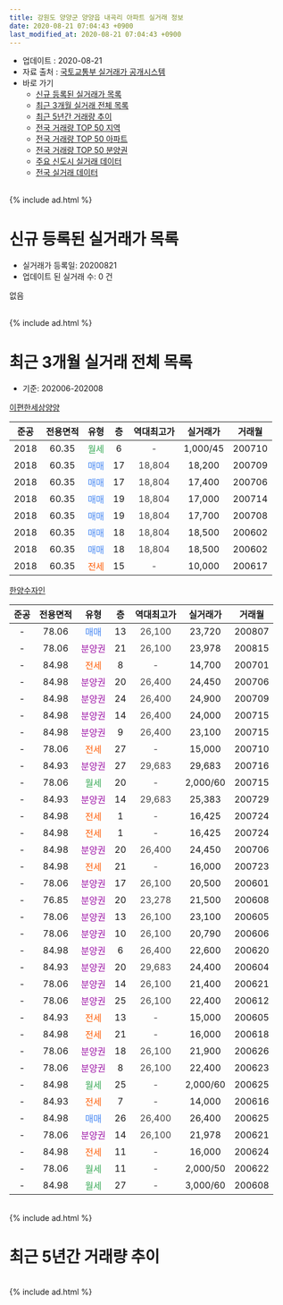 ```yaml
---
title: 강원도 양양군 양양읍 내곡리 아파트 실거래 정보
date: 2020-08-21 07:04:43 +0900
last_modified_at: 2020-08-21 07:04:43 +0900
---
```


* 업데이트 : 2020-08-21
* 자료 출처 : [국토교통부 실거래가 공개시스템](http://rt.molit.go.kr)
* 바로 가기
    * [신규 등록된 실거래가 목록](#신규-등록된-실거래가-목록)
    * [최근 3개월 실거래 전체 목록](#최근-3개월-실거래-전체-목록)
    * [최근 5년간 거래량 추이](#최근-5년간-거래량-추이)
    * [전국 거래량 TOP 50 지역](https://inasie.github.io/apt-trade-info/최근-3개월-전국에서-가장-거래가-많이-발생한-지역)
    * [전국 거래량 TOP 50 아파트](https://inasie.github.io/apt-trade-info/최근-3개월-전국에서-가장-거래가-많이-발생한-아파트)
    * [전국 거래량 TOP 50 분양권](https://inasie.github.io/apt-trade-info/최근-3개월-전국에서-가장-거래가-많이-발생한-분양권)
    * [주요 신도시 실거래 데이터](https://inasie.github.io/apt-trade-info/주요-신도시)
    * [전국 실거래 데이터](https://inasie.github.io/apt-trade-info/전국)
<br>
{% include ad.html %}
<br>

# 신규 등록된 실거래가 목록
* 실거래가 등록일: 20200821
* 업데이트 된 실거래 수: 0 건

없음

<br>
{% include ad.html %}
<br>

# 최근 3개월 실거래 전체 목록
* 기준: 202006-202008


[이편한세상양양](https://search.naver.com/search.naver?query=%EA%B0%95%EC%9B%90%EB%8F%84+%EC%96%91%EC%96%91%EA%B5%B0+%EC%96%91%EC%96%91%EC%9D%8D+%EB%82%B4%EA%B3%A1%EB%A6%AC+%EC%9D%B4%ED%8E%B8%ED%95%9C%EC%84%B8%EC%83%81%EC%96%91%EC%96%91)

|준공|전용면적|유형|층|역대최고가|실거래가|거래월|
|:---:|:---:|:---:|:---:|:---:|:---:|:---:|
|2018|60.35|<span style="color:#34a853">월세</span>|6|<span style="color:#444444">-</span>|1,000/45|200710|
|2018|60.35|<span style="color:#4285f3">매매</span>|17|<span style="color:#444444">18,804</span>|18,200|200709|
|2018|60.35|<span style="color:#4285f3">매매</span>|17|<span style="color:#444444">18,804</span>|17,400|200706|
|2018|60.35|<span style="color:#4285f3">매매</span>|19|<span style="color:#444444">18,804</span>|17,000|200714|
|2018|60.35|<span style="color:#4285f3">매매</span>|19|<span style="color:#444444">18,804</span>|17,700|200708|
|2018|60.35|<span style="color:#4285f3">매매</span>|18|<span style="color:#444444">18,804</span>|18,500|200602|
|2018|60.35|<span style="color:#4285f3">매매</span>|18|<span style="color:#444444">18,804</span>|18,500|200602|
|2018|60.35|<span style="color:#ff5a00">전세</span>|15|<span style="color:#444444">-</span>|10,000|200617|

[한양수자인](https://search.naver.com/search.naver?query=%EA%B0%95%EC%9B%90%EB%8F%84+%EC%96%91%EC%96%91%EA%B5%B0+%EC%96%91%EC%96%91%EC%9D%8D+%EB%82%B4%EA%B3%A1%EB%A6%AC+%ED%95%9C%EC%96%91%EC%88%98%EC%9E%90%EC%9D%B8)

|준공|전용면적|유형|층|역대최고가|실거래가|거래월|
|:---:|:---:|:---:|:---:|:---:|:---:|:---:|
|-|78.06|<span style="color:#4285f3">매매</span>|13|<span style="color:#444444">26,100</span>|23,720|200807|
|-|78.06|<span style="color:#9C11A5">분양권</span>|21|<span style="color:#444444">26,100</span>|23,978|200815|
|-|84.98|<span style="color:#ff5a00">전세</span>|8|<span style="color:#444444">-</span>|14,700|200701|
|-|84.98|<span style="color:#9C11A5">분양권</span>|20|<span style="color:#444444">26,400</span>|24,450|200706|
|-|84.98|<span style="color:#9C11A5">분양권</span>|24|<span style="color:#444444">26,400</span>|24,900|200709|
|-|84.98|<span style="color:#9C11A5">분양권</span>|14|<span style="color:#444444">26,400</span>|24,000|200715|
|-|84.98|<span style="color:#9C11A5">분양권</span>|9|<span style="color:#444444">26,400</span>|23,100|200715|
|-|78.06|<span style="color:#ff5a00">전세</span>|27|<span style="color:#444444">-</span>|15,000|200710|
|-|84.93|<span style="color:#9C11A5">분양권</span>|27|<span style="color:#444444">29,683</span>|29,683|200716|
|-|78.06|<span style="color:#34a853">월세</span>|20|<span style="color:#444444">-</span>|2,000/60|200715|
|-|84.93|<span style="color:#9C11A5">분양권</span>|14|<span style="color:#444444">29,683</span>|25,383|200729|
|-|84.98|<span style="color:#ff5a00">전세</span>|1|<span style="color:#444444">-</span>|16,425|200724|
|-|84.98|<span style="color:#ff5a00">전세</span>|1|<span style="color:#444444">-</span>|16,425|200724|
|-|84.98|<span style="color:#9C11A5">분양권</span>|20|<span style="color:#444444">26,400</span>|24,450|200706|
|-|84.98|<span style="color:#ff5a00">전세</span>|21|<span style="color:#444444">-</span>|16,000|200723|
|-|78.06|<span style="color:#9C11A5">분양권</span>|17|<span style="color:#444444">26,100</span>|20,500|200601|
|-|76.85|<span style="color:#9C11A5">분양권</span>|20|<span style="color:#444444">23,278</span>|21,500|200608|
|-|78.06|<span style="color:#9C11A5">분양권</span>|13|<span style="color:#444444">26,100</span>|23,100|200605|
|-|78.06|<span style="color:#9C11A5">분양권</span>|10|<span style="color:#444444">26,100</span>|20,790|200606|
|-|84.98|<span style="color:#9C11A5">분양권</span>|6|<span style="color:#444444">26,400</span>|22,600|200620|
|-|84.93|<span style="color:#9C11A5">분양권</span>|20|<span style="color:#444444">29,683</span>|24,400|200604|
|-|78.06|<span style="color:#9C11A5">분양권</span>|14|<span style="color:#444444">26,100</span>|21,400|200621|
|-|78.06|<span style="color:#9C11A5">분양권</span>|25|<span style="color:#444444">26,100</span>|22,400|200612|
|-|84.93|<span style="color:#ff5a00">전세</span>|13|<span style="color:#444444">-</span>|15,000|200605|
|-|84.98|<span style="color:#ff5a00">전세</span>|21|<span style="color:#444444">-</span>|16,000|200618|
|-|78.06|<span style="color:#9C11A5">분양권</span>|18|<span style="color:#444444">26,100</span>|21,900|200626|
|-|78.06|<span style="color:#9C11A5">분양권</span>|8|<span style="color:#444444">26,100</span>|22,400|200623|
|-|84.98|<span style="color:#34a853">월세</span>|25|<span style="color:#444444">-</span>|2,000/60|200625|
|-|84.93|<span style="color:#ff5a00">전세</span>|7|<span style="color:#444444">-</span>|14,000|200616|
|-|84.98|<span style="color:#4285f3">매매</span>|26|<span style="color:#444444">26,400</span>|26,400|200625|
|-|78.06|<span style="color:#9C11A5">분양권</span>|14|<span style="color:#444444">26,100</span>|21,978|200621|
|-|84.98|<span style="color:#ff5a00">전세</span>|11|<span style="color:#444444">-</span>|16,000|200624|
|-|78.06|<span style="color:#34a853">월세</span>|11|<span style="color:#444444">-</span>|2,000/50|200622|
|-|84.98|<span style="color:#34a853">월세</span>|27|<span style="color:#444444">-</span>|3,000/60|200608|


<br>
{% include ad.html %}
<br>

# 최근 5년간 거래량 추이


<div style="width:100%;">
    <canvas id="deal_progress" height="200"></canvas>
</div>

<script>
new Chart(document.getElementById("deal_progress"), {
    type: 'line',
    data: {
        labels: ['201508','201509','201510','201511','201512','201601','201602','201603','201604','201605','201606','201607','201608','201609','201610','201611','201612','201701','201702','201703','201704','201705','201706','201707','201708','201709','201710','201711','201712','201801','201802','201803','201804','201805','201806','201807','201808','201809','201810','201811','201812','201901','201902','201903','201904','201905','201906','201907','201908','201909','201910','201911','201912','202001','202002','202003','202004','202005','202006','202007','202008'],
        datasets: [{
            label: '매매',
            pointRadius: 1,
            data: [0, 0, 1, 1, 0, 1, 1, 0, 1, 0, 1, 0, 0, 1, 0, 2, 0, 0, 0, 1, 0, 0, 0, 0, 0, 1, 0, 0, 0, 13, 3, 1, 2, 6, 1, 3, 6, 3, 14, 4, 7, 10, 13, 6, 20, 5, 2, 4, 3, 1, 3, 4, 4, 4, 4, 10, 17, 21, 14, 11, 2],
            borderColor: "rgba(255, 201, 14, 1)",
            backgroundColor: "rgba(255, 201, 14, 0.5)",
            fill: false,
            lineTension: 0
        },{
            label: '전월세',
            pointRadius: 1,
            data: [0, 1, 2, 1, 0, 1, 0, 0, 0, 0, 0, 1, 0, 1, 0, 1, 0, 0, 0, 1, 0, 0, 0, 0, 0, 0, 0, 0, 0, 0, 0, 0, 0, 0, 0, 0, 0, 0, 0, 3, 7, 5, 10, 6, 2, 1, 0, 0, 1, 0, 1, 1, 0, 0, 1, 2, 4, 12, 8, 7, 0],
            borderColor: "rgba(0, 141, 185, 1)",
            backgroundColor: "rgba(0, 141, 185, 0.5)",
            fill: false,
            lineTension: 0
        }
        ]
    },
    options: {
        responsive: true,
        title: {
            display: false
        },
        tooltips: {
            mode: 'index',
            intersect: false
        },
        hover: {
            mode: 'nearest',
            intersect: true
        },
        scales: {
            xAxes: [{
                display: true,
                scaleLabel: {
                    display: true,
                    labelString: '년/월'
                }
            }],
            yAxes: [{
                display: true,
                ticks: {
                    suggestedMin: 0,
                },
                scaleLabel: {
                    display: true,
                    labelString: '실거래 수'
                }
            }]
        }
    }
});

</script>


<br>
{% include ad.html %}
<br>

